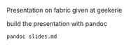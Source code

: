 Presentation on fabric given at geekerie


build the presentation with pandoc

    pandoc slides.md
